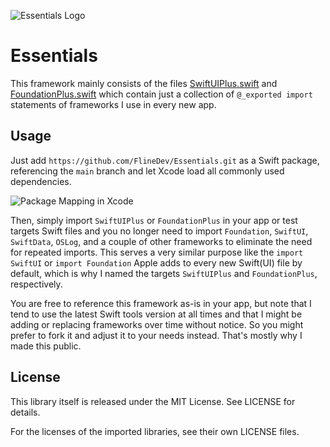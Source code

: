 ![Essentials Logo](https://github.com/FlineDev/Foundation/blob/main/Logo.png?raw=true)

# Essentials

This framework mainly consists of the files [SwiftUIPlus.swift](https://github.com/FlineDev/Foundation/blob/main/Sources/SwiftUIPlus/SwiftUIPlus.swift) and  [FoundationPlus.swift](https://github.com/FlineDev/Foundation/blob/main/Sources/FoundationPlus/FoundationPlus.swift) which contain just a collection of `@_exported import` statements of frameworks I use in every new app.

## Usage

Just add `https://github.com/FlineDev/Essentials.git` as a Swift package, referencing the `main` branch and let Xcode load all commonly used dependencies.

![Package Mapping in Xcode](https://github.com/FlineDev/Foundation/blob/main/Images/PackageMappingInXcode.png?raw=true)

Then, simply import `SwiftUIPlus` or `FoundationPlus` in your app or test targets Swift files and you no longer need to import `Foundation`, `SwiftUI`, `SwiftData`, `OSLog`, and a couple of other frameworks to eliminate the need for repeated imports. This serves a very similar purpose like the `import SwiftUI` or `import Foundation` Apple adds to every new Swift(UI) file by default, which is why I named the targets `SwiftUIPlus` and `FoundationPlus`, respectively.

You are free to reference this framework as-is in your app, but note that I tend to use the latest Swift tools version at all times and that I might be adding or replacing frameworks over time without notice. So you might prefer to fork it and adjust it to your needs instead. That's mostly why I made this public.

## License

This library itself is released under the MIT License. See LICENSE for details.

For the licenses of the imported libraries, see their own LICENSE files.
